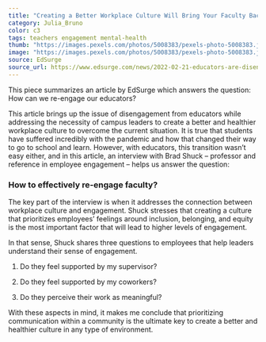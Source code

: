 ```yaml
---
title: "Creating a Better Workplace Culture Will Bring Your Faculty Back"
category: Julia_Bruno
color: c3
tags: teachers engagement mental-health
thumb: "https://images.pexels.com/photos/5008383/pexels-photo-5008383.jpeg?auto=compress&cs=tinysrgb&w=350"
image: "https://images.pexels.com/photos/5008383/pexels-photo-5008383.jpeg?auto=compress&cs=tinysrgb&w=600"
source: EdSurge
source_url: https://www.edsurge.com/news/2022-02-21-educators-are-disengaged-and-distracted-better-workplace-culture-could-win-them-back
---
```

This piece summarizes an article by EdSurge which answers the question: How can we re-engage our educators?
<!--more-->

This article brings up the issue of disengagement from educators while addressing the necessity of campus leaders to create a better and healthier workplace culture to overcome the current situation. It is true that students have suffered incredibly with the pandemic and how that changed their way to go to school and learn. However, with educators, this transition wasn’t easy either, and in this article, an interview with Brad Shuck – professor and reference in employee engagement – helps us answer the question:

### How to effectively re-engage faculty?

The key part of the interview is when it addresses the connection between workplace culture and engagement. Shuck stresses that creating a culture that prioritizes employees’ feelings around inclusion, belonging, and equity is the most important factor that will lead to higher levels of engagement.

In that sense, Shuck shares three questions to employees that help leaders understand their sense of engagement.

1. Do they feel supported by my supervisor?

2. Do they feel supported by my coworkers?

3. Do they perceive their work as meaningful?

With these aspects in mind, it makes me conclude that prioritizing communication within a community is the ultimate key to create a better and healthier culture in any type of environment.

